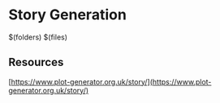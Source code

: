 # Story Generation

$(folders)
$(files)


## Resources
[https://www.plot-generator.org.uk/story/](https://www.plot-generator.org.uk/story/)
<!--stackedit_data:
eyJoaXN0b3J5IjpbLTc5ODAxMzQxNl19
-->